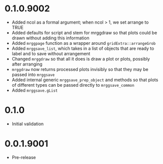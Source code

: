 # 0.1.0.9002
- Added ncol as a formal argument; when ncol > 1, we set arrange to TRUE
- Added defaults for script and stem for mrggdraw so that 
plots could be drawn without adding this information
- Added `mrggpage` function as a wrapper around `gridExtra::arrangeGrob`
- Added `mrggsave_list`, which takes in a list of objects that are ready 
to label and to save without arrangement
- Changed `mrggdraw` so that all it does is draw a plot or plots, 
possibly after arranging
- `mrggdraw` now returns processed plots invisibly so that they may 
be passed into `mrggsave`
- Added internal generic `mrggsave_prep_object` and methods so 
that plots of different types can be passed directly to `mrggsave_common`
- Added `mrggsave.gList`


# 0.1.0
- Initial validation

# 0.0.1.9001

- Pre-release
